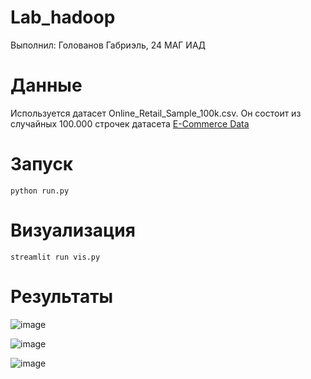 # Lab_hadoop
Выполнил: Голованов Габриэль, 24 МАГ ИАД
# Данные
Используется датасет Online_Retail_Sample_100k.csv. Он состоит из случайных 100.000 строчек датасета [E-Commerce Data](https://www.kaggle.com/datasets/carrie1/ecommerce-data?spm=a2ty_o01.29997173.0.0.642c5171Xx9UU9)
# Запуск
```
python run.py
```

# Визуализация 
```
streamlit run vis.py
```

# Результаты

![image](https://github.com/user-attachments/assets/b8f1d9ba-a8a1-4460-aa27-14580c9f6b27)

![image](https://github.com/user-attachments/assets/b07eb60e-676e-4cb1-a937-30a441bbb9bf)

![image](https://github.com/user-attachments/assets/61943c30-fb9f-4bea-8117-c33f908dddda)


